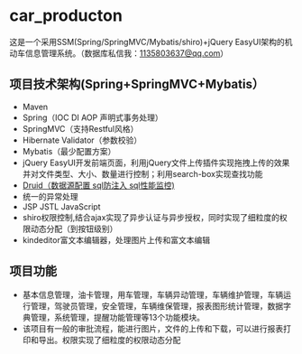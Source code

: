 # car_producton
这是一个采用SSM(Spring/SpringMVC/Mybatis/shiro)+jQuery EasyUI架构的机动车信息管理系统。（数据库私信我：1135803637@qq.com）

## 项目技术架构(Spring+SpringMVC+Mybatis） ##
- Maven
- Spring（IOC DI AOP 声明式事务处理）
- SpringMVC（支持Restful风格）
- Hibernate Validator（参数校验）
- Mybatis（最少配置方案）
- jQuery EasyUI开发前端页面，利用jQuery文件上传插件实现拖拽上传的效果并对文件类型、大小、数量进行控制；利用search-box实现查找功能
- [Druid（数据源配置 sql防注入 sql性能监控)](http://wosyingjun.iteye.com/blog/2306139)
- 统一的异常处理
- JSP JSTL JavaScript
- shiro权限控制,结合ajax实现了异步认证与异步授权，同时实现了细粒度的权限动态分配（到按钮级别）
- kindeditor富文本编辑器，处理图片上传和富文本编辑<!--more-->

## 项目功能 ##
- 基本信息管理，油卡管理，用车管理，车辆异动管理，车辆维护管理，车辆运行管理，驾驶员管理，安全管理，车辆维保管理，报表图形统计管理，数据字典管理，系统管理，提醒功能管理等13个功能模块。
- 该项目有一般的审批流程，能进行图片，文件的上传和下载，可以进行报表打印和导出。权限实现了细粒度的权限动态分配
